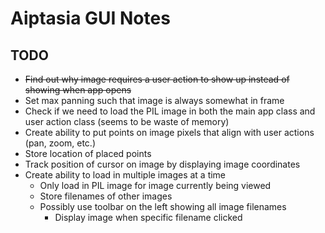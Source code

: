 # Aiptasia GUI Notes

## TODO
- ~~Find out why image requires a user action to show up instead of showing when app opens~~
- Set max panning such that image is always somewhat in frame
- Check if we need to load the PIL image in both the main app class and user action class (seems to be waste of memory)
- Create ability to put points on image pixels that align with user actions (pan, zoom, etc.)
- Store location of placed points
- Track position of cursor on image by displaying image coordinates
- Create ability to load in multiple images at a time
    - Only load in PIL image for image currently being viewed
    - Store filenames of other images
    - Possibly use toolbar on the left showing all image filenames
        - Display image when specific filename clicked
        